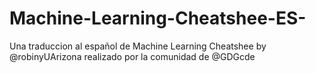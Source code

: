 # Machine-Learning-Cheatshee-ES-
Una traduccion al español de Machine Learning Cheatshee by @robinyUArizona realizado por la comunidad de @GDGcde
